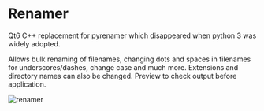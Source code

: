 # Renamer
Qt6 C++ replacement for pyrenamer which disappeared when python 3 was widely adopted.

Allows bulk renaming of filenames, changing dots and spaces in filenames for underscores/dashes, change case and much more.
Extensions and directory names can also be changed.
Preview to check output before application.

![renamer](https://user-images.githubusercontent.com/127301448/225083123-53926260-a580-4270-9d2b-6c16518aedb0.png)

